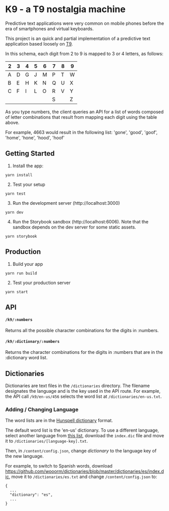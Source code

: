 K9 - a T9 nostalgia machine
===========================

Predictive text applications were very common on mobile phones before
the era of smartphones and virtual keyboards.

This project is an quick and partial implementation of a predictive text application
based loosely on [T9](https://en.wikipedia.org/wiki/T9_%28predictive_text%29).

In this schema, each digit from 2 to 9 is mapped to 3 or 4 letters, as follows:

| 2 | 3 | 4 | 5 | 6 | 7 | 8 | 9 |
| - | - | - | - | - | - | - | - |
| A | D | G | J | M | P | T | W |
| B | E | H | K | N | Q | U | X |
| C | F | I | L | O | R | V | Y |
|   |   |   |   |   | S |   | Z |

As you type numbers, the client queries an API for a list of words composed of letter combinations that result from mapping each digit using the table above.

For example, 4663 would result in the following list: 'gone', 'good', 'goof', 'home', 'hone', 'hood', 'hoof'

Getting Started
---------------
1. Install the app:
```
yarn install
```
2. Test your setup
```
yarn test
```
3. Run the development server (http://localhost:3000)
```
yarn dev
```
4. Run the Storybook sandbox (http://localhost:6006). Note that the sandbox depends on the dev server for some static assets.
```
yarn storybook
```

Production
----------
1. Build your app
```
yarn run build
```
2. Test your production server
```
yarn start
```

API
---
#### `/k9/:numbers`
Returns all the possible character combinations for the digits in :numbers.

#### `/k9/:dictionary/:numbers`
Returns the character combinations for the digits in :numbers that are in the :dictionary word list.

Dictionaries
------------------------------
Dictionaries are text files in the `/dictionaries` directory. The filename designates the language and is the key used in the API route. For example, the API call `/k9/en-us/456` selects the word list at `/dictionaries/en-us.txt`.

### Adding / Changing Language
The word lists are in the [Hunspell dictionary](http://hunspell.github.io/) format.

The default word list is the 'en-us' dictionary. To use a different language, select another language from [this list](https://github.com/wooorm/dictionaries/tree/master/dictionaries), download the `index.dic` file and move it to `/dictionaries/[language-key].txt`.

Then, in `/content/config.json`, change *dictionary* to the language key of the new language.

For example, to switch to Spanish words, download https://github.com/wooorm/dictionaries/blob/master/dictionaries/es/index.dic, move it to `/dictionaries/es.txt` and change `/content/config.json` to:

```
{
  ...
  "dictionary": "es",
  ...
}
```
